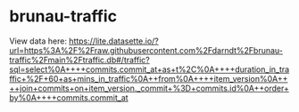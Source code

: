# brunau-traffic

View data here:
https://lite.datasette.io/?url=https%3A%2F%2Fraw.githubusercontent.com%2Fdarndt%2Fbrunau-traffic%2Fmain%2Ftraffic.db#/traffic?sql=select%0A++++commits.commit_at+as+t%2C%0A++++duration_in_traffic+%2F+60+as+mins_in_traffic%0A++from%0A++++item_version%0A++++join+commits+on+item_version._commit+%3D+commits.id%0A++order+by%0A++++commits.commit_at
